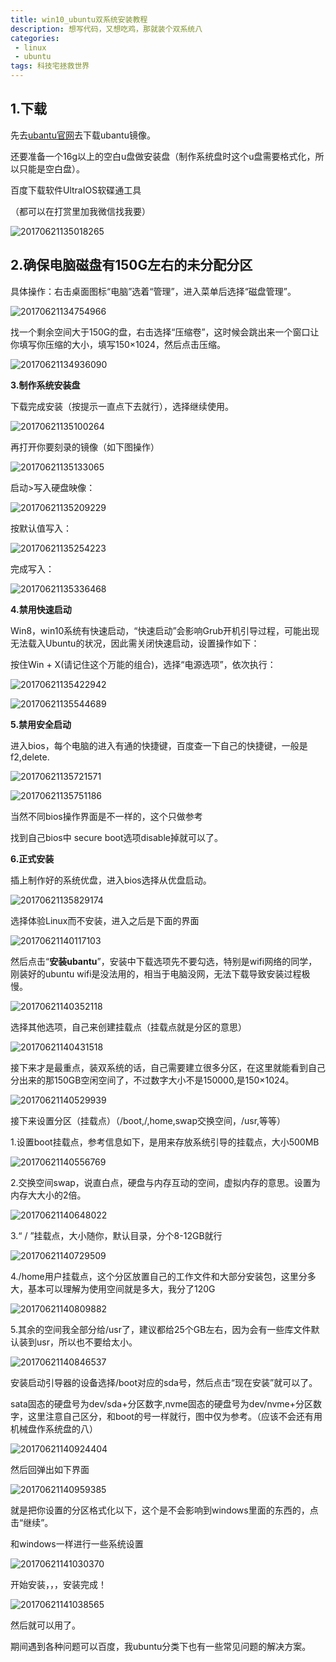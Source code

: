 ```yaml
---
title: win10_ubuntu双系统安装教程
description: 想写代码，又想吃鸡，那就装个双系统八             
categories:
 - linux
 - ubuntu
tags: 科技宅拯救世界
---
```


## 1.下载

先去[ubantu官网](https://www.ubuntu.com/download)去下载ubantu镜像。

还要准备一个16g以上的空白u盘做安装盘（制作系统盘时这个u盘需要格式化，所以只能是空白盘）。

百度下载软件UltraIOS软碟通工具

（都可以在打赏里加我微信找我要）

![20170621135018265](/home/chen/popweize.github.io/images/2020-5-22-win10_ubuntu双系统安装教程/20170621135018265.png)

## 2.确保电脑磁盘有150G左右的未分配分区

具体操作：右击桌面图标“电脑”选着“管理”，进入菜单后选择“磁盘管理”。

![20170621134754966](/home/chen/popweize.github.io/images/2020-5-22-win10_ubuntu双系统安装教程/20170621134754966.png)

找一个剩余空间大于150G的盘，右击选择“压缩卷”，这时候会跳出来一个窗口让你填写你压缩的大小，填写150×1024，然后点击压缩。

![20170621134936090](/home/chen/popweize.github.io/images/2020-5-22-win10_ubuntu双系统安装教程/20170621134936090.png)

**3.制作系统安装盘**

下载完成安装（按提示一直点下去就行），选择继续使用。

![20170621135100264](/home/chen/popweize.github.io/images/2020-5-22-win10_ubuntu双系统安装教程/20170621135100264.png)

再打开你要刻录的镜像（如下图操作）

![20170621135133065](/home/chen/popweize.github.io/images/2020-5-22-win10_ubuntu双系统安装教程/20170621135133065.png)

启动>写入硬盘映像：

![20170621135209229](/home/chen/popweize.github.io/images/2020-5-22-win10_ubuntu双系统安装教程/20170621135209229.png)

按默认值写入：

![20170621135254223](/home/chen/popweize.github.io/images/2020-5-22-win10_ubuntu双系统安装教程/20170621135254223.png)

完成写入：

![20170621135336468](/home/chen/popweize.github.io/images/2020-5-22-win10_ubuntu双系统安装教程/20170621135336468.png)

**4.禁用快速启动**

Win8，win10系统有快速启动，“快速启动”会影响Grub开机引导过程，可能出现无法载入Ubuntu的状况，因此需关闭快速启动，设置操作如下：

按住Win + X(请记住这个万能的组合)，选择“电源选项”，依次执行：

![20170621135422942](/home/chen/popweize.github.io/images/2020-5-22-win10_ubuntu双系统安装教程/20170621135457536.png)

![20170621135544689](/home/chen/popweize.github.io/images/2020-5-22-win10_ubuntu双系统安装教程/20170621135544689.png)

**5.禁用安全启动**

进入bios，每个电脑的进入有通的快捷键，百度查一下自己的快捷键，一般是f2,delete.

![20170621135721571](/home/chen/popweize.github.io/images/2020-5-22-win10_ubuntu双系统安装教程/20170621135721571.png)

![20170621135751186](/home/chen/popweize.github.io/images/2020-5-22-win10_ubuntu双系统安装教程/20170621135751186.png)

当然不同bios操作界面是不一样的，这个只做参考

找到自己bios中 secure boot选项disable掉就可以了。

**6.正式安装**

插上制作好的系统优盘，进入bios选择从优盘启动。

![20170621135829174](/home/chen/popweize.github.io/images/2020-5-22-win10_ubuntu双系统安装教程/20170621135829174.png)

选择体验Linux而不安装，进入之后是下面的界面

![20170621140117103](/home/chen/popweize.github.io/images/2020-5-22-win10_ubuntu双系统安装教程/20170621140117103.png)

然后点击“**安装ubantu**”，安装中下载选项先不要勾选，特别是wifi网络的同学，刚装好的ubuntu wifi是没法用的，相当于电脑没网，无法下载导致安装过程极慢。

![20170621140352118](/home/chen/popweize.github.io/images/2020-5-22-win10_ubuntu双系统安装教程/20170621140352118.png)

选择其他选项，自己来创建挂载点（挂载点就是分区的意思）

![20170621140431518](/home/chen/popweize.github.io/images/2020-5-22-win10_ubuntu双系统安装教程/20170621140431518.png)

接下来才是最重点，装双系统的话，自己需要建立很多分区，在这里就能看到自己分出来的那150GB空闲空间了，不过数字大小不是150000,是150×1024。

![20170621140529939](/home/chen/popweize.github.io/images/2020-5-22-win10_ubuntu双系统安装教程/20170621140529939.png)

接下来设置分区（挂载点）（/boot,/,home,swap交换空间，/usr,等等）

1.设置boot挂载点，参考信息如下，是用来存放系统引导的挂载点，大小500MB

![20170621140556769](/home/chen/popweize.github.io/images/2020-5-22-win10_ubuntu双系统安装教程/20170621140556769.png)

2.交换空间swap，说直白点，硬盘与内存互动的空间，虚拟内存的意思。设置为内存大大小的2倍。

![20170621140648022](/home/chen/popweize.github.io/images/2020-5-22-win10_ubuntu双系统安装教程/20170621140648022.png)

3.“ / ”挂载点，大小随你，默认目录，分个8-12GB就行

![20170621140729509](/home/chen/popweize.github.io/images/2020-5-22-win10_ubuntu双系统安装教程/20170621140729509.png)

4./home用户挂载点，这个分区放置自己的工作文件和大部分安装包，这里分多大，基本可以理解为使用空间就是多大，我分了120G

![20170621140809882](/home/chen/popweize.github.io/images/2020-5-22-win10_ubuntu双系统安装教程/20170621140809882.png)

5.其余的空间我全部分给/usr了，建议都给25个GB左右，因为会有一些库文件默认装到usr，所以也不要给太小。

![20170621140846537](/home/chen/popweize.github.io/images/2020-5-22-win10_ubuntu双系统安装教程/20170621140846537.png)

安装启动引导器的设备选择/boot对应的sda号，然后点击“现在安装”就可以了。

sata固态的硬盘号为dev/sda+分区数字,nvme固态的硬盘号为dev/nvme+分区数字，这里注意自己区分，和boot的号一样就行，图中仅为参考。（应该不会还有用机械盘作系统盘的八）

![20170621140924404](/home/chen/popweize.github.io/images/2020-5-22-win10_ubuntu双系统安装教程/20170621140924404.png)

然后回弹出如下界面

![20170621140959385](/home/chen/popweize.github.io/images/2020-5-22-win10_ubuntu双系统安装教程/20170621140959385.png)

就是把你设置的分区格式化以下，这个是不会影响到windows里面的东西的，点击“继续”。

和windows一样进行一些系统设置

![20170621141030370](/home/chen/popweize.github.io/images/2020-5-22-win10_ubuntu双系统安装教程/20170621141030370.png)

开始安装，，，安装完成！

![20170621141038565](/home/chen/popweize.github.io/images/2020-5-22-win10_ubuntu双系统安装教程/20170621141038565.png)

然后就可以用了。

期间遇到各种问题可以百度，我ubuntu分类下也有一些常见问题的解决方案。